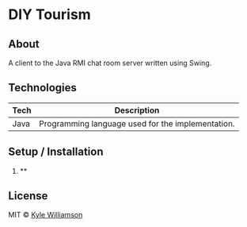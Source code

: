 # DIY Tourism

## About

A client to the Java RMI chat room server written using Swing.

## Technologies

| **Tech** | **Description** |
|----------|-----------------|
| Java | Programming language used for the implementation. |

## Setup / Installation

1. **

## License

MIT © [Kyle Williamson ](https://github.com/kyledmw)